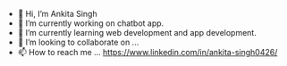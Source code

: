 - 👋 Hi, I’m Ankita Singh
- 👀 I’m currently working on chatbot app.
- 🌱 I’m currently learning web development and app development.
- 💞️ I’m looking to collaborate on ...
- 📫 How to reach me ...
https://www.linkedin.com/in/ankita-singh0426/
<!---
ankitasingh0426/ankitasingh0426 is a ✨ special ✨ repository because its `README.md` (this file) appears on your GitHub profile.
You can click the Preview link to take a look at your changes.
--->
